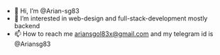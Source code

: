 - 👋 Hi, I’m @Arian-sg83
- 👀 I’m interested in web-design and full-stack-development mostly backend
- 📫 How to reach me ariansgol83x@gmail.com and my telegram id is @Ariansg83
<!---
Arian-sg83/Arian-sg83 is a ✨ special ✨ repository because its `README.md` (this file) appears on your GitHub profile.
You can click the Preview link to take a look at your changes.
--->
